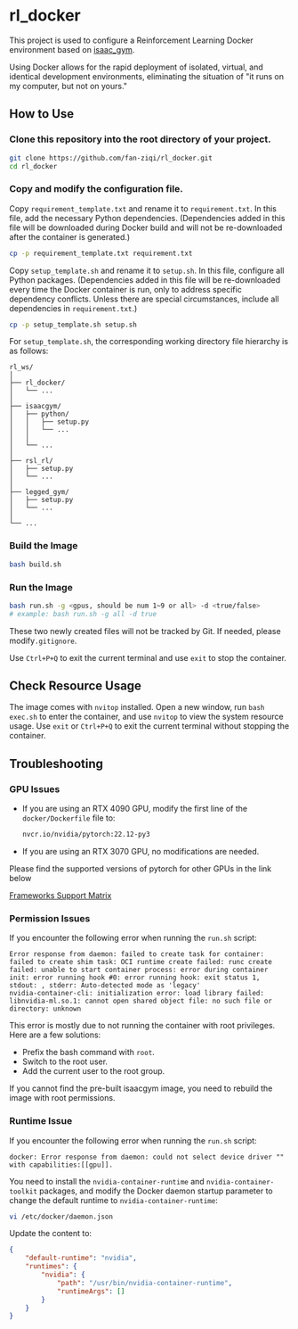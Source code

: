 # rl_docker


This project is used to configure a Reinforcement Learning Docker environment based on [isaac_gym](https://developer.nvidia.com/isaac-gym).

Using Docker allows for the rapid deployment of isolated, virtual, and identical development environments, eliminating the situation of "it runs on my computer, but not on yours."

## How to Use

### Clone this repository into the root directory of your project.

```bash
git clone https://github.com/fan-ziqi/rl_docker.git
cd rl_docker
```

### Copy and modify the configuration file.

Copy `requirement_template.txt` and rename it to `requirement.txt`. In this file, add the necessary Python dependencies. (Dependencies added in this file will be downloaded during Docker build and will not be re-downloaded after the container is generated.)

```bash
cp -p requirement_template.txt requirement.txt
```

Copy `setup_template.sh` and rename it to `setup.sh`. In this file, configure all Python packages. (Dependencies added in this file will be re-downloaded every time the Docker container is run, only to address specific dependency conflicts. Unless there are special circumstances, include all dependencies in `requirement.txt`.)

```bash
cp -p setup_template.sh setup.sh
```

For `setup_template.sh`, the corresponding working directory file hierarchy is as follows:

```
rl_ws/
│
├── rl_docker/
│   └── ...
│
├── isaacgym/
│   ├── python/
│   │   ├── setup.py
│   │   └── ...
│   │
│   └── ...
│
├── rsl_rl/
│   ├── setup.py
│   └── ...
│
├── legged_gym/
│   ├── setup.py
│   └── ...
│
└── ...
```

### Build the Image

```bash
bash build.sh
```

### Run the Image

```bash
bash run.sh -g <gpus, should be num 1~9 or all> -d <true/false>
# example: bash run.sh -g all -d true
```

These two newly created files will not be tracked by Git. If needed, please modify`.gitignore`.

Use `Ctrl+P+Q` to exit the current terminal and use `exit` to stop the container.

## Check Resource Usage

The image comes with `nvitop` installed. Open a new window, run `bash exec.sh` to enter the container, and use `nvitop` to view the system resource usage. Use `exit` or `Ctrl+P+Q` to exit the current terminal without stopping the container.

## Troubleshooting

### GPU Issues

* If you are using an RTX 4090 GPU, modify the first line of the `docker/Dockerfile` file to:

  ```dockerfile
  nvcr.io/nvidia/pytorch:22.12-py3
  ```

* If you are using an RTX 3070 GPU, no modifications are needed.

Please find the supported versions of pytorch for other GPUs in the link below

[Frameworks Support Matrix](https://docs.nvidia.com/deeplearning/frameworks/support-matrix/index.html)

### Permission Issues

If you encounter the following error when running the `run.sh` script:

```
Error response from daemon: failed to create task for container: failed to create shim task: OCI runtime create failed: runc create failed: unable to start container process: error during container init: error running hook #0: error running hook: exit status 1, stdout: , stderr: Auto-detected mode as 'legacy'
nvidia-container-cli: initialization error: load library failed: libnvidia-ml.so.1: cannot open shared object file: no such file or directory: unknown
```

This error is mostly due to not running the container with root privileges. Here are a few solutions:

* Prefix the bash command with `root`.
* Switch to the root user.
* Add the current user to the root group.

If you cannot find the pre-built isaacgym image, you need to rebuild the image with root permissions.

### Runtime Issue

If you encounter the following error when running the `run.sh` script:

```
docker: Error response from daemon: could not select device driver "" with capabilities:[[gpu]].
```

You need to install the `nvidia-container-runtime` and `nvidia-container-toolkit` packages, and modify the Docker daemon startup parameter to change the default runtime to `nvidia-container-runtime`:

```bash
vi /etc/docker/daemon.json
```

Update the content to:

```json
{
    "default-runtime": "nvidia",
    "runtimes": {
        "nvidia": {
            "path": "/usr/bin/nvidia-container-runtime",
            "runtimeArgs": []
        }
    }
}
```

